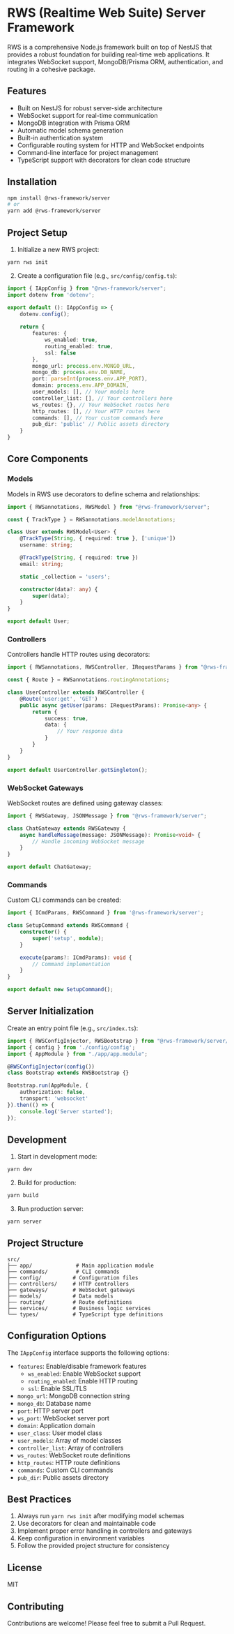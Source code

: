 # RWS (Realtime Web Suite) Server Framework

RWS is a comprehensive Node.js framework built on top of NestJS that provides a robust foundation for building real-time web applications. It integrates WebSocket support, MongoDB/Prisma ORM, authentication, and routing in a cohesive package.

## Features

- Built on NestJS for robust server-side architecture
- WebSocket support for real-time communication
- MongoDB integration with Prisma ORM
- Automatic model schema generation
- Built-in authentication system
- Configurable routing system for HTTP and WebSocket endpoints
- Command-line interface for project management
- TypeScript support with decorators for clean code structure

## Installation

```bash
npm install @rws-framework/server
# or
yarn add @rws-framework/server
```

## Project Setup

1. Initialize a new RWS project:

```bash
yarn rws init
```

2. Create a configuration file (e.g., `src/config/config.ts`):

```typescript
import { IAppConfig } from "@rws-framework/server";
import dotenv from 'dotenv';

export default (): IAppConfig => { 
    dotenv.config();
    
    return {
        features: {
            ws_enabled: true,
            routing_enabled: true,
            ssl: false
        },
        mongo_url: process.env.MONGO_URL,
        mongo_db: process.env.DB_NAME,
        port: parseInt(process.env.APP_PORT),
        domain: process.env.APP_DOMAIN,
        user_models: [], // Your models here
        controller_list: [], // Your controllers here
        ws_routes: {}, // Your WebSocket routes here
        http_routes: [], // Your HTTP routes here
        commands: [], // Your custom commands here
        pub_dir: 'public' // Public assets directory
    }
}
```

## Core Components

### Models

Models in RWS use decorators to define schema and relationships:

```typescript
import { RWSannotations, RWSModel } from "@rws-framework/server";

const { TrackType } = RWSannotations.modelAnnotations;

class User extends RWSModel<User> {
    @TrackType(String, { required: true }, ['unique'])
    username: string;

    @TrackType(String, { required: true })
    email: string;

    static _collection = 'users';

    constructor(data?: any) {   
        super(data);    
    }
}

export default User;
```

### Controllers

Controllers handle HTTP routes using decorators:

```typescript
import { RWSannotations, RWSController, IRequestParams } from "@rws-framework/server";

const { Route } = RWSannotations.routingAnnotations;

class UserController extends RWSController {
    @Route('user:get', 'GET')
    public async getUser(params: IRequestParams): Promise<any> {
        return {
            success: true,
            data: {
                // Your response data
            }
        }
    }
}

export default UserController.getSingleton();
```

### WebSocket Gateways

WebSocket routes are defined using gateway classes:

```typescript
import { RWSGateway, JSONMessage } from "@rws-framework/server";

class ChatGateway extends RWSGateway {
    async handleMessage(message: JSONMessage): Promise<void> {
        // Handle incoming WebSocket message
    }
}

export default ChatGateway;
```

### Commands

Custom CLI commands can be created:

```typescript
import { ICmdParams, RWSCommand } from '@rws-framework/server';

class SetupCommand extends RWSCommand {
    constructor() {
        super('setup', module);
    }

    execute(params?: ICmdParams): void {
        // Command implementation
    }
}

export default new SetupCommand();
```

## Server Initialization

Create an entry point file (e.g., `src/index.ts`):

```typescript
import { RWSConfigInjector, RWSBootstrap } from "@rws-framework/server/nest";
import { config } from './config/config';
import { AppModule } from "./app/app.module";

@RWSConfigInjector(config())
class Bootstrap extends RWSBootstrap {}

Bootstrap.run(AppModule, { 
    authorization: false, 
    transport: 'websocket'
}).then(() => {
    console.log('Server started');
});
```

## Development

1. Start in development mode:
```bash
yarn dev
```

2. Build for production:
```bash
yarn build
```

3. Run production server:
```bash
yarn server
```

## Project Structure

```
src/
├── app/              # Main application module
├── commands/         # CLI commands
├── config/          # Configuration files
├── controllers/     # HTTP controllers
├── gateways/        # WebSocket gateways
├── models/          # Data models
├── routing/         # Route definitions
├── services/        # Business logic services
└── types/           # TypeScript type definitions
```

## Configuration Options

The `IAppConfig` interface supports the following options:

- `features`: Enable/disable framework features
  - `ws_enabled`: Enable WebSocket support
  - `routing_enabled`: Enable HTTP routing
  - `ssl`: Enable SSL/TLS
- `mongo_url`: MongoDB connection string
- `mongo_db`: Database name
- `port`: HTTP server port
- `ws_port`: WebSocket server port
- `domain`: Application domain
- `user_class`: User model class
- `user_models`: Array of model classes
- `controller_list`: Array of controllers
- `ws_routes`: WebSocket route definitions
- `http_routes`: HTTP route definitions
- `commands`: Custom CLI commands
- `pub_dir`: Public assets directory

## Best Practices

1. Always run `yarn rws init` after modifying model schemas
2. Use decorators for clean and maintainable code
3. Implement proper error handling in controllers and gateways
4. Keep configuration in environment variables
5. Follow the provided project structure for consistency

## License

MIT

## Contributing

Contributions are welcome! Please feel free to submit a Pull Request.
